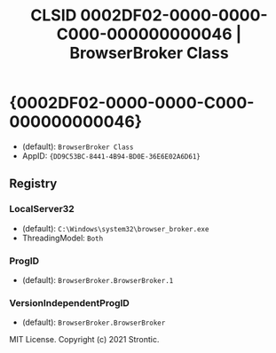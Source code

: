 ﻿---
title: "CLSID 0002DF02-0000-0000-C000-000000000046 | BrowserBroker Class"
excerpt: What is COM-Object CLSID 0002DF02-0000-0000-C000-000000000046?
---

# {0002DF02-0000-0000-C000-000000000046}

* (default): `BrowserBroker Class`
* AppID: `{DD9C53BC-8441-4B94-BD0E-36E6E02A6D61}`

## Registry


### LocalServer32

* (default): `C:\Windows\system32\browser_broker.exe`
* ThreadingModel: `Both`

### ProgID

* (default): `BrowserBroker.BrowserBroker.1`

### VersionIndependentProgID

* (default): `BrowserBroker.BrowserBroker`

MIT License. Copyright (c) 2021 Strontic.


